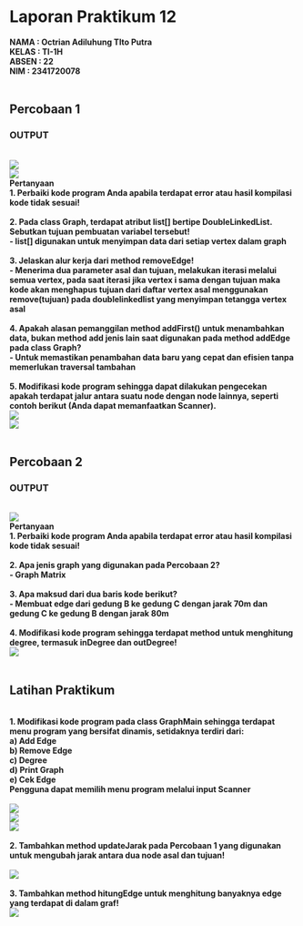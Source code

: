 # Laporan Praktikum 12
<b>NAMA : Octrian Adiluhung TIto Putra<b><br>
<b>KELAS : TI-1H<b><br>
<b>ABSEN : 22<b><br>
<b>NIM : 2341720078<b><br>
<br>

## Percobaan 1 
### OUTPUT
<br>
<img src="1.1.png"> <br>
<img src="1.2.png"> 
<br>
Pertanyaan
<br>
1. Perbaiki kode program Anda apabila terdapat error atau hasil kompilasi kode tidak sesuai!<br><br>
2. Pada class Graph, terdapat atribut list[] bertipe DoubleLinkedList. Sebutkan tujuan pembuatan
variabel tersebut! <br>
- list[] digunakan untuk menyimpan data dari setiap vertex dalam graph
<br><br>
3. Jelaskan alur kerja dari method removeEdge!<br>
- Menerima dua parameter asal dan tujuan, melakukan iterasi melalui semua vertex, pada saat iterasi jika vertex i sama dengan tujuan maka kode akan menghapus tujuan dari daftar vertex asal menggunakan remove(tujuan) pada doublelinkedlist yang menyimpan tetangga vertex asal
<br><br>
4. Apakah alasan pemanggilan method addFirst() untuk menambahkan data, bukan method add
jenis lain saat digunakan pada method addEdge pada class Graph? <br>
- Untuk memastikan penambahan data baru yang cepat dan efisien tanpa memerlukan traversal tambahan
<br><br>
5. Modifikasi kode program sehingga dapat dilakukan pengecekan apakah terdapat jalur antara
suatu node dengan node lainnya, seperti contoh berikut (Anda dapat memanfaatkan Scanner). <br>
<img src="1.3.png"> <br>
<img src="1.4.png">
<br><br>

## Percobaan 2
### OUTPUT
<br>
<img src="2.1.png">
<br>
Pertanyaan
<br>
1. Perbaiki kode program Anda apabila terdapat error atau hasil kompilasi kode tidak sesuai! <br><br>
2. Apa jenis graph yang digunakan pada Percobaan 2? <br>
- Graph Matrix
<br><br>
3. Apa maksud dari dua baris kode berikut? <br>
- Membuat edge dari gedung B ke gedung C dengan jarak 70m dan gedung C ke gedung B dengan jarak 80m
<br><br>
4. Modifikasi kode program sehingga terdapat method untuk menghitung degree, termasuk
inDegree dan outDegree! <br>
<img src="2.2.png">
<br><br>


## Latihan Praktikum
<br>
1. Modifikasi kode program pada class GraphMain sehingga terdapat menu program yang bersifat
dinamis, setidaknya terdiri dari:<br>
a) Add Edge <br>
b) Remove Edge<br>
c) Degree<br>
d) Print Graph<br>
e) Cek Edge<br>
Pengguna dapat memilih menu program melalui input Scanner <br>
<br>
<img src="3.1.png"> <br>
<img src="3.2.png"> <br>
<img src="3.3.png">
<br><br>
2. Tambahkan method updateJarak pada Percobaan 1 yang digunakan untuk mengubah jarak
antara dua node asal dan tujuan! <br>
<br>
<img src="3.4.png">
<br><br>
3. Tambahkan method hitungEdge untuk menghitung banyaknya edge yang terdapat di dalam graf! <br>
<img src="3.5.png">
<br><br>
